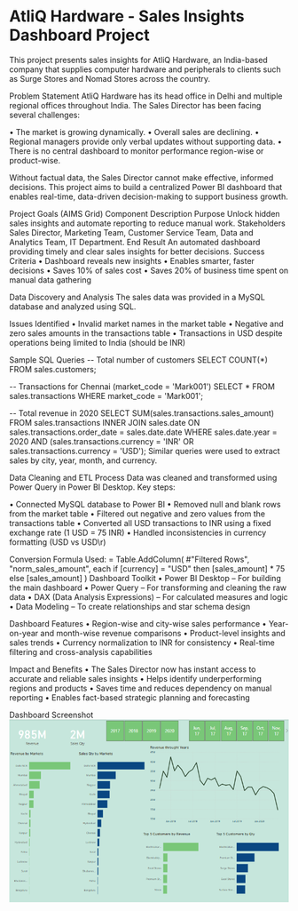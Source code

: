 # AtliQ Hardware - Sales Insights Dashboard Project
This project presents sales insights for AtliQ Hardware, an India-based company that supplies computer hardware and peripherals to clients such as Surge Stores and Nomad Stores across the country.

Problem Statement
AtliQ Hardware has its head office in Delhi and multiple regional offices throughout India. The Sales Director has been facing several challenges:

• The market is growing dynamically.
• Overall sales are declining.
• Regional managers provide only verbal updates without supporting data.
• There is no central dashboard to monitor performance region-wise or product-wise.

Without factual data, the Sales Director cannot make effective, informed decisions. This project aims to build a centralized Power BI dashboard that enables real-time, data-driven decision-making to support business growth.

Project Goals (AIMS Grid)
Component	Description
Purpose	Unlock hidden sales insights and automate reporting to reduce manual work.
Stakeholders	Sales Director, Marketing Team, Customer Service Team, Data and Analytics Team, IT Department.
End Result	An automated dashboard providing timely and clear sales insights for better decisions.
Success Criteria	• Dashboard reveals new insights
• Enables smarter, faster decisions
• Saves 10% of sales cost
• Saves 20% of business time spent on manual data gathering

Data Discovery and Analysis
The sales data was provided in a MySQL database and analyzed using SQL.

Issues Identified
• Invalid market names in the market table
• Negative and zero sales amounts in the transactions table
• Transactions in USD despite operations being limited to India (should be INR)

Sample SQL Queries
-- Total number of customers
SELECT COUNT(*) FROM sales.customers;

-- Transactions for Chennai (market_code = 'Mark001')
SELECT * FROM sales.transactions WHERE market_code = 'Mark001';

-- Total revenue in 2020
SELECT SUM(sales.transactions.sales_amount)
FROM sales.transactions
INNER JOIN sales.date
ON sales.transactions.order_date = sales.date.date
WHERE sales.date.year = 2020
  AND (sales.transactions.currency = 'INR' OR sales.transactions.currency = 'USD');
Similar queries were used to extract sales by city, year, month, and currency.

Data Cleaning and ETL Process
Data was cleaned and transformed using Power Query in Power BI Desktop. Key steps:

• Connected MySQL database to Power BI
• Removed null and blank rows from the market table
• Filtered out negative and zero values from the transactions table
• Converted all USD transactions to INR using a fixed exchange rate (1 USD = 75 INR)
• Handled inconsistencies in currency formatting (USD vs USD\r)

Conversion Formula Used:
= Table.AddColumn(
    #"Filtered Rows",
    "norm_sales_amount",
    each if [currency] = "USD" then [sales_amount] * 75 else [sales_amount]
)
Dashboard Toolkit
• Power BI Desktop – For building the main dashboard
• Power Query – For transforming and cleaning the raw data
• DAX (Data Analysis Expressions) – For calculated measures and logic
• Data Modeling – To create relationships and star schema design

Dashboard Features
• Region-wise and city-wise sales performance
• Year-on-year and month-wise revenue comparisons
• Product-level insights and sales trends
• Currency normalization to INR for consistency
• Real-time filtering and cross-analysis capabilities

Impact and Benefits
• The Sales Director now has instant access to accurate and reliable sales insights
• Helps identify underperforming regions and products
• Saves time and reduces dependency on manual reporting
• Enables fact-based strategic planning and forecasting

Dashboard Screenshot
![Dashboard Screenshot](https://github.com/HassanAliKhan157/Sales_Insights_Project_PowerBI-MySQL/blob/main/AtliQ%20Dashboard.png)
